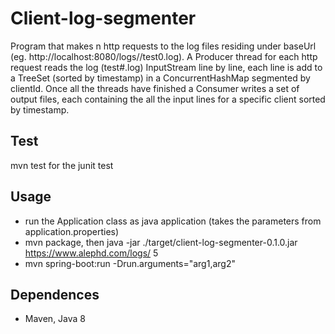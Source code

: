 
# Client-log-segmenter

Program that makes n http requests to the log files residing under baseUrl (eg. http://localhost:8080/logs//test0.log).
A Producer thread for each http request reads the log (test#.log) InputStream line by line, each line is add to a
TreeSet (sorted by timestamp) in a ConcurrentHashMap segmented by clientId. Once all the threads have finished
a Consumer writes a set of output files, each containing the all the input lines for a specific client sorted by timestamp.


## Test

mvn test for the junit test


## Usage

* run the Application class as java application (takes the parameters from application.properties)
* mvn package, then java -jar ./target/client-log-segmenter-0.1.0.jar https://www.alephd.com/logs/ 5
* mvn spring-boot:run -Drun.arguments="arg1,arg2"


## Dependences

- Maven, Java 8
